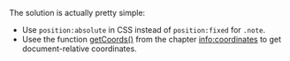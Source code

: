 The solution is actually pretty simple:

- Use `position:absolute` in CSS instead of `position:fixed` for `.note`.
- Usee the function [getCoords()](info:coordinates#getCoords) from the chapter <info:coordinates> to get document-relative coordinates.
